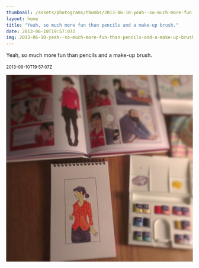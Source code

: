 ```yaml
---
thumbnail: /assets/photograms/thumbs/2013-06-10-yeah--so-much-more-fun-than-pencils-and-a-make-up-brush-.jpg
layout: home
title: "Yeah, so much more fun than pencils and a make-up brush."
date: 2013-06-10T19:57:07Z
img: 2013-06-10-yeah--so-much-more-fun-than-pencils-and-a-make-up-brush-.jpg
---
```


Yeah, so much more fun than pencils and a make-up brush.

<small>2013-06-10T19:57:07Z</small>

![Yeah, so much more fun than pencils and a make-up brush.](/assets/photograms/original/2013-06-10-yeah--so-much-more-fun-than-pencils-and-a-make-up-brush-.jpg)
